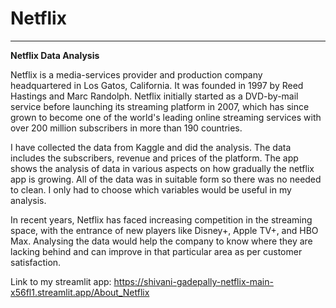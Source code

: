 # Netflix

<hr>

**Netflix Data Analysis**

Netflix is a media-services provider and production company headquartered in Los Gatos, California. It was founded in 1997 by Reed Hastings and Marc Randolph. Netflix initially started as a DVD-by-mail service before launching its streaming platform in 2007, which has since grown to become one of the world's leading online streaming services with over 200 million subscribers in more than 190 countries.

I have collected the data from Kaggle and did the analysis. The data includes the subscribers, revenue and prices of the platform. The app shows the analysis of data in various aspects on how gradually the netflix app is growing. All of the data was in suitable form so there was no needed to clean. I only had to choose which variables would be useful in my analysis.

In recent years, Netflix has faced increasing competition in the streaming space, with the entrance of new players like Disney+, Apple TV+, and HBO Max. Analysing the data would help the company to know where they are lacking behind and can improve in that particular area as per customer satisfaction. 

Link to my streamlit app: https://shivani-gadepally-netflix-main-x56fl1.streamlit.app/About_Netflix
